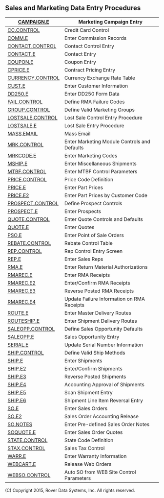 ## Sales and Marketing Data Entry Procedures
<PageHeader />

| [CAMPAIGN.E](../CAMPAIGN-E/README.md)             | Marketing Campaign Entry                     |
| ------------------------------------------------- | -------------------------------------------- |
| [CC.CONTROL](../CC-CONTROL/README.md)             | Credit Card Control                          |
| [COMM.E](../COMM-E/README.md)                     | Enter Commission Records                     |
| [CONTACT.CONTROL](../CONTACT-CONTROL/README.md)   | Contact Control Entry                        |
| [CONTACT.E](../CONTACT-E/README.md)               | Contact Entry                                |
| [COUPON.E](../COUPON-E/README.md)                 | Coupon Entry                                 |
| [CPRICE.E](../CPRICE-E/README.md)                 | Contract Pricing Entry                       |
| [CURRENCY.CONTROL](../CURRENCY-CONTROL/README.md) | Currency Exchange Rate Table                 |
| [CUST.E](../CUST-E/README.md)                     | Enter Customer Information                   |
| [DD250.E](../DD250-E/README.md)                   | Enter DD250 Form Data                        |
| [FAIL.CONTROL](../FAIL-CONTROL/README.md)         | Define RMA Failure Codes                     |
| [GROUP.CONTROL](../GROUP-CONTROL/README.md)       | Define Valid Marketing Groups                |
| [LOSTSALE.CONTROL](../LOSTSALE-CONTROL/README.md) | Lost Sale Control Entry Procedure            |
| [LOSTSALE.E](../LOSTSALE-E/README.md)             | Lost Sale Entry Procedure                    |
| [MASS.EMAIL](../MASS-EMAIL/README.md)             | Mass Email                                   |
| [MRK.CONTROL](../MRK-CONTROL/README.md)           | Enter Marketing Module Controls and Defaults |
| [MRKCODE.E](../MRKCODE-E/README.md)               | Enter Marketing Codes                        |
| [MSHIP.E](../MSHIP-E/README.md)                   | Enter Miscellaneous Shipments                |
| [MTBF.CONTROL](../MTBF-CONTROL/README.md)         | Enter MTBF Control Parameters                |
| [PRICE.CONTROL](../PRICE-CONTROL/README.md)       | Price Code Definition                        |
| [PRICE.E](../PRICE-E/README.md)                   | Enter Part Prices                            |
| [PRICE.E2](../PRICE-E2/README.md)                 | Enter Part Prices by Customer Code           |
| [PROSPECT.CONTROL](../PROSPECT-CONTROL/README.md) | Define Prospect Controls                     |
| [PROSPECT.E](../PROSPECT-E/README.md)             | Enter Prospects                              |
| [QUOTE.CONTROL](../QUOTE-CONTROL/README.md)       | Enter Quote Controls and Defaults            |
| [QUOTE.E](../QUOTE-E/README.md)                   | Enter Quotes                                 |
| [PSO.E](../PSO-E/README.md)                       | Enter Point of Sale Orders                   |
| [REBATE.CONTROL](../REBATE-CONTROL/README.md)     | Rebate Control Table                         |
| [REP.CONTROL](../REP-CONTROL/README.md)           | Rep Control Entry Screen                     |
| [REP.E](../REP-E/README.md)                       | Enter Sales Reps                             |
| [RMA.E](../RMA-E/README.md)                       | Enter Return Material Authorizations         |
| [RMAREC.E](../RMAREC-E/README.md)                 | Enter RMA Receipts                           |
| [RMAREC.E2](../RMAREC-E2/README.md)               | Enter/Confirm RMA Receipts                   |
| [RMAREC.E3](../RMAREC-E3/README.md)               | Reverse Posted RMA Receipts                  |
| [RMAREC.E4](../RMAREC-E4/README.md)               | Update Failure Information on RMA Receipts   |
| [ROUTE.E](../ROUTE-E/README.md)                   | Enter Master Delivery Routes                 |
| [ROUTESHIP.E](../ROUTESHIP-E/README.md)           | Enter Shipment Delivery Routes               |
| [SALEOPP.CONTROL](../SALEOPP-CONTROL/README.md)   | Define Sales Opportunity Defaults            |
| [SALEOPP.E](../SALEOPP-E/README.md)               | Sales Opportunity Entry                      |
| [SERIAL.E](../SERIAL-E/README.md)                 | Update Serial Number Information             |
| [SHIP.CONTROL](../SHIP-CONTROL/README.md)         | Define Valid Ship Methods                    |
| [SHIP.E](../SHIP-E/README.md)                     | Enter Shipments                              |
| [SHIP.E2](../SHIP-E2/README.md)                   | Enter/Confirm Shipments                      |
| [SHIP.E3](../SHIP-E3/README.md)                   | Reverse Posted Shipments                     |
| [SHIP.E4](../SHIP-E4/README.md)                   | Accounting Approval of Shipments             |
| [SHIP.E5](../SHIP-E5/README.md)                   | Scan Shipment Entry                          |
| [SHIP.E6](../SHIP-E6/README.md)                   | Shipment Line Item Reversal Entry            |
| [SO.E](../SO-E/README.md)                         | Enter Sales Orders                           |
| [SO.E2](../SO-E2/README.md)                       | Sales Order Accounting Release               |
| [SO.NOTES](../SO-NOTES/README.md)                 | Enter Pre-defined Sales Order Notes          |
| [SOQUOTE.E](../SOQUOTE-E/README.md)               | Enter Sales Order Quotes                     |
| [STATE.CONTROL](../STATE-CONTROL/README.md)       | State Code Definition                        |
| [STAX.CONTROL](../STAX-CONTROL/README.md)         | Sales Tax Control                            |
| [WARR.E](../WARR-E/README.md)                     | Enter Warranty Information                   |
| [WEBCART.E](../WEBCART-E/README.md)               | Release Web Orders                           |
| [WEBSO.CONTROL](../WEBSO-CONTROL/README.md)       | Auto SO from WEB Site Control Parameters     |

(C) Copyright 2015, Rover Data Systems, Inc.
All rights reserved.
<badge text= "Version 8.10.57 " vertical="middle" />

<PageFooter />
